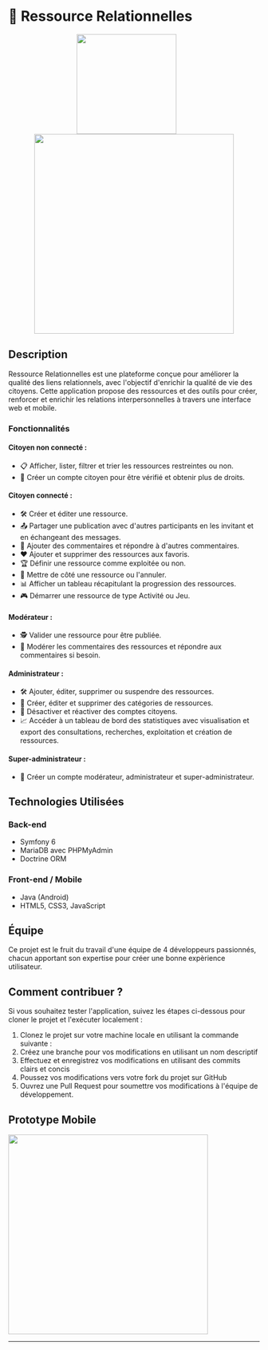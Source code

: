 # 🚀 Ressource Relationnelles
<div style="text-align: center;">
    <img style="margin-right: 30px;" height="200" src="https://github.com/Mikadjx/RessourceR/blob/main/assets/109203536/dac12944-060d-4101-b9ea-4cf65ea162db?raw=true" />
    <img height="400" src="https://github.com/Mikadjx/RessourceR/blob/main/assets/109203536/7bedb18c-d9fe-427e-8d89-e2c9915196ef?raw=true" />
</div>




## Description

Ressource Relationnelles est une plateforme conçue pour améliorer la qualité des liens relationnels, avec l'objectif d'enrichir la qualité de vie des citoyens. Cette application propose des ressources et des outils pour créer, renforcer et enrichir les relations interpersonnelles à travers une interface web et mobile.

### Fonctionnalités

#### Citoyen non connecté :
- 📋 Afficher, lister, filtrer et trier les ressources restreintes ou non.
- 📝 Créer un compte citoyen pour être vérifié et obtenir plus de droits.

#### Citoyen connecté :
- 🛠️ Créer et éditer une ressource.
- 📤 Partager une publication avec d'autres participants en les invitant et en échangeant des messages.
- 💬 Ajouter des commentaires et répondre à d'autres commentaires.
- ❤️ Ajouter et supprimer des ressources aux favoris.
- 🏆 Définir une ressource comme exploitée ou non.
- 📌 Mettre de côté une ressource ou l'annuler.
- 📊 Afficher un tableau récapitulant la progression des ressources.
- 🎮 Démarrer une ressource de type Activité ou Jeu.

#### Modérateur :
- 🕵️ Valider une ressource pour être publiée.
- 💬 Modérer les commentaires des ressources et répondre aux commentaires si besoin.

#### Administrateur :
- 🛠️ Ajouter, éditer, supprimer ou suspendre des ressources.
- 📂 Créer, éditer et supprimer des catégories de ressources.
- 🚫 Désactiver et réactiver des comptes citoyens.
- 📈 Accéder à un tableau de bord des statistiques avec visualisation et export des consultations, recherches, exploitation et création de ressources.

#### Super-administrateur :
- 👑 Créer un compte modérateur, administrateur et super-administrateur.

## Technologies Utilisées

### Back-end 
- Symfony 6
- MariaDB avec PHPMyAdmin
- Doctrine ORM

### Front-end / Mobile
- Java (Android)
- HTML5, CSS3, JavaScript

## Équipe

Ce projet est le fruit du travail d'une équipe de 4 développeurs passionnés, chacun apportant son expertise pour créer une bonne expèrience utilisateur.

## Comment contribuer ?

Si vous souhaitez tester l'application, suivez les étapes ci-dessous pour cloner le projet et l'exécuter localement :

1. Clonez le projet sur votre machine locale en utilisant la commande suivante :
2. Créez une branche pour vos modifications en utilisant un nom descriptif 
3. Effectuez et enregistrez vos modifications en utilisant des commits clairs et concis 
4. Poussez vos modifications vers votre fork du projet sur GitHub 
5. Ouvrez une Pull Request pour soumettre vos modifications à l'équipe de développement.

## Prototype Mobile

<img align="center" height="400" src="https://github.com/Mikadjx/RessourceR/assets/109203536/7bedb18c-d9fe-427e-8d89-e2c9915196ef"  />


---
  
